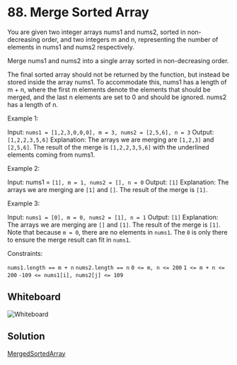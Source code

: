 # 88. Merge Sorted Array

You are given two integer arrays nums1 and nums2, sorted in non-decreasing order, and two integers m and n, representing the number of elements in nums1 and nums2 respectively.

Merge nums1 and nums2 into a single array sorted in non-decreasing order.

The final sorted array should not be returned by the function, but instead be stored inside the array nums1. To accommodate this, nums1 has a length of m + n, where the first m elements denote the elements that should be merged, and the last n elements are set to 0 and should be ignored. nums2 has a length of n.

 

Example 1:

Input: `nums1 = [1,2,3,0,0,0], m = 3, nums2 = [2,5,6], n = 3`
Output: `[1,2,2,3,5,6]`
Explanation: The arrays we are merging are `[1,2,3]` and `[2,5,6]`.
The result of the merge is `[1,2,2,3,5,6]` with the underlined elements coming from nums1.

Example 2:

Input: nums1 = `[1], m = 1, nums2 = [], n = 0`
Output: `[1]`
Explanation: The arrays we are merging are `[1]` and `[]`.
The result of the merge is `[1]`.

Example 3:

Input: `nums1 = [0], m = 0, nums2 = [1], n = 1`
Output: `[1]`
Explanation: The arrays we are merging are `[]` and `[1]`.
The result of the merge is `[1]`.
Note that because `m = 0`, there are no elements in `nums1`. The `0` is only there to ensure the merge result can fit in `nums1`.
 

Constraints:

`nums1.length == m + n`
`nums2.length == n`
`0 <= m, n <= 200`
`1 <= m + n <= 200`
`-109 <= nums1[i], nums2[j] <= 109`

## Whiteboard

![Whiteboard](/img/MergedSortedArray.png)

## Solution

[MergedSortedArray](../LeetCode/MergeSortedArray.cs)

